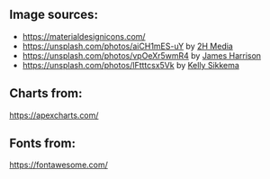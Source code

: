 ## Image sources:
- https://materialdesignicons.com/
- https://unsplash.com/photos/aiCH1mES-uY by <a href="https://unsplash.com/@2hmedia">2H Media</a>
- https://unsplash.com/photos/vpOeXr5wmR4 by <a href="https://unsplash.com/@jstrippa">James Harrison</a>
- https://unsplash.com/photos/lFtttcsx5Vk by <a href="https://unsplash.com/@kellysikkema">Kelly Sikkema</a>
  
## Charts from:
https://apexcharts.com/
  
## Fonts from:
https://fontawesome.com/
